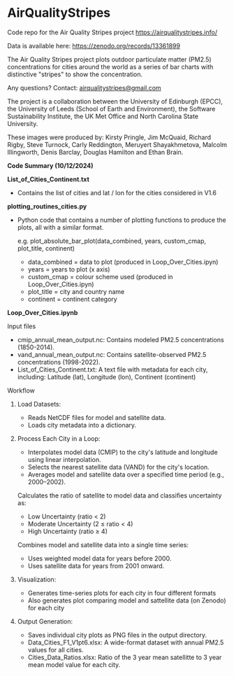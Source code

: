 # AirQualityStripes
Code repo for the Air Quality Stripes project https://airqualitystripes.info/ 

Data is available here:  https://zenodo.org/records/13361899

The Air Quality Stripes project plots outdoor particulate matter (PM2.5) concentrations for cities around the world as a series of bar charts with distinctive "stripes" to show the concentration.

Any questions? Contact: airqualitystripes@gmail.com

The project is a collaboration between the University of Edinburgh (EPCC), the University of Leeds (School of Earth and Environment), the Software Sustainability Institute, the UK Met Office and North Carolina State University.

These images were produced by: Kirsty Pringle, Jim McQuaid, Richard Rigby, Steve Turnock, Carly Reddington, Meruyert Shayakhmetova, Malcolm Illingworth, Denis Barclay, Douglas Hamilton and Ethan Brain.

**Code Summary (10/12/2024)**

**List_of_Cities_Continent.txt**
- Contains the list of cities and lat / lon for the cities considered in V1.6
  

**plotting_routines_cities.py**  
- Python code that contains a number of plotting functions to produce the plots, all with a similar format.

  e.g. plot_absolute_bar_plot(data_combined, years, custom_cmap, plot_title, continent) 
  
    - data_combined = data to plot (produced in Loop_Over_Cities.ipyn)
    - years = years to plot (x axis)
    - custom_cmap = colour scheme used (produced in Loop_Over_Cities.ipyn)
    - plot_title = city and country name 
    - continent = continent category

**Loop_Over_Cities.ipynb**

Input files
 - cmip_annual_mean_output.nc: Contains modeled PM2.5 concentrations (1850-2014).
 - vand_annual_mean_output.nc: Contains satellite-observed PM2.5 concentrations (1998-2022).
 - List_of_Cities_Continent.txt: A text file with metadata for each city, including: Latitude (lat), Longitude (lon), Continent (continent)

Workflow

1) Load Datasets:
   - Reads NetCDF files for model and satellite data.
   - Loads city metadata into a dictionary.

2) Process Each City in a Loop:

   - Interpolates model data (CMIP) to the city's latitude and longitude using linear interpolation.
   - Selects the nearest satellite data (VAND) for the city's location.
   - Averages model and satellite data over a specified time period (e.g., 2000–2002).

   Calculates the ratio of satellite to model data and classifies uncertainty as:
   - Low Uncertainty (ratio < 2)
   - Moderate Uncertainty (2 ≤ ratio < 4)
   - High Uncertainty (ratio ≥ 4)

   Combines model and satellite data into a single time series:
   - Uses weighted model data for years before 2000.
   - Uses satellite data for years from 2001 onward.
  
3) Visualization:

   - Generates time-series plots for each city in four different formats
   - Also generates plot comparing model and sattellite data (on Zenodo) for each city

4) Output Generation:

   - Saves individual city plots as PNG files in the output directory.
   - Data_Cities_F1_V1pt6.xlsx: A wide-format dataset with annual PM2.5 values for all cities.
   - Cities_Data_Ratios.xlsx: Ratio of the  3 year mean satellitte to 3 year mean model value for each city.

